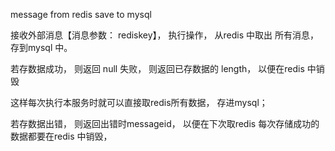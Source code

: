 message from redis save to mysql 

接收外部消息【消息参数： rediskey】， 执行操作， 从redis 中取出 所有消息，存到mysql 中。 

若存数据成功， 则返回 null
失败， 则返回已存数据的 length， 以便在redis 中销毁

这样每次执行本服务时就可以直接取redis所有数据， 存进mysql；


若存数据出错， 则返回出错时messageid， 以便在下次取redis
每次存储成功的数据都要在redis 中销毁， 
